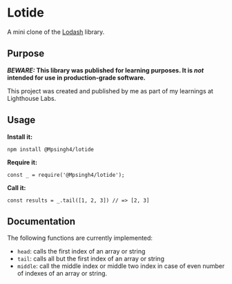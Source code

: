 # Lotide

A mini clone of the [Lodash](https://lodash.com) library.

## Purpose

**_BEWARE:_ This library was published for learning purposes. It is _not_ intended for use in production-grade software.**

This project was created and published by me as part of my learnings at Lighthouse Labs. 

## Usage

**Install it:**

`npm install @Mpsingh4/lotide`

**Require it:**

`const _ = require('@Mpsingh4/lotide');`

**Call it:**

`const results = _.tail([1, 2, 3]) // => [2, 3]`

## Documentation

The following functions are currently implemented:

* `head`: calls the first index of an array or string
* `tail`: calls all but the first index of an array or string
* `middle`: call the middle index or middle two index in case of even number of indexes of an array or string.